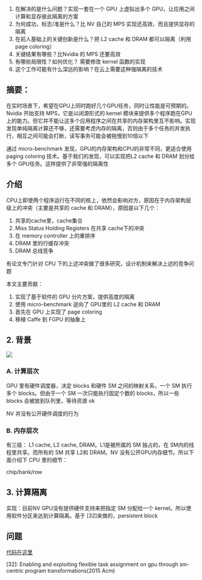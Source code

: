 1. 在解决的是什么问题？实现一套在一个 GPU 上虚拟出多个 GPU，让应用之间计算和显存彼此隔离的方案
2. 为何成功，标志/准是什么？比 NV 自己的 MPS 实现还高效，而且提供显存的隔离
3. 在前人基础上的关键创新是什么？把 L2 cache 和 DRAM 都可以隔离（利用 page coloring）
4. 关键结果有哪些？比Nvidia 的 MPS 还要高效
5. 有哪些局限性？如何优化？ 需要修改 kernel 函数的实现
6. 这个工作可能有什么深远的影响？在云上需要这种强隔离的技术

## 摘要：
在实时场景下，希望在GPU上同时跑好几个GPU任务，同时让性能是可预期的。Nvidia 开始支持 MPS，它是以闭源形式的 kernel 模块来提供多个程序跑在GPU上的能力。但它并不能让这多个应用程序之间在共享的内存架构里互不影响。实现发现单纯隔离计算还不够，还需要考虑内存的隔离，否则由于多个任务的并发执行，相互之间可能会打断，读写事务可能会被拖慢到10倍以下

通过 micro-benchmark 发现，GPU的内存架构和CPU的非常不同，更适合使用 paging coloring 技术。基于我们的发现，可以实现把L2 cache 和 DRAM 划分给多个 GPU任务。这样提供了非常强的隔离性

## 介绍

CPU上即使两个程序运行在不同的核上，依然会影响对方，原因在于内存架构层级上的冲突（主要是共享的 cache 和 DRAM），原因是以下几个：

1. 共享的cache里，cache集合
2. Miss Status Holding Registers 在共享 cache下的冲突
3. 在 memory controller 上的重排序
4. DRAM 里的行缓存冲突
5. DRAM 总线竞争

有论文专门针对 CPU 下的上述冲突做了很多研究，设计机制来解决上述的竞争问题

本文主要贡献：

1. 实现了基于软件的 GPU 分片方案，提供高度的隔离
2. 使用 micro-benchmark 逆向了 GPU里的 L2 cache 和 DRAM
3. 首先在 GPU 上实现了 page coloring
4. 移植 Caffe 到 FGPU 的抽象上

## 2. 背景

![](./imgs/simplified-gpu-arch.png)

### A. 计算层次
GPU 里有硬件调度器，决定 blocks 和硬件 SM 之间的映射关系，一个 SM 执行多个 blocks。但由于一个 SM 一次只能执行固定个数的 blocks，所以一些 blocks 会被放到队列里，等待资源 ok

NV 并没有公开硬件调度的行为
### B. 内存层次
有三级： L1 cache, L2 cache, DRAM。L1是被所属的 SM 独占的，在 SM内的线程里共享。而所有的 SM 共享 L2和 DRAM。NV 没有公开GPU内存细节。所以下面介绍下 CPU 里的细节：

chip/bank/row

## 3. 计算隔离

实现：目前NV GPU没有提供硬件支持来把指定 SM 分配给一个 kernel。所以使用软件分区来达到计算隔离。基于 [32]来做的，persistent block
## 问题


[代码在这里](https://github.com/sakjain92/Fractional-GPUs)

[32]: Enabling and exploiting flexible task assignment on gpu through sm-centric program transformations(2015 Acm)

